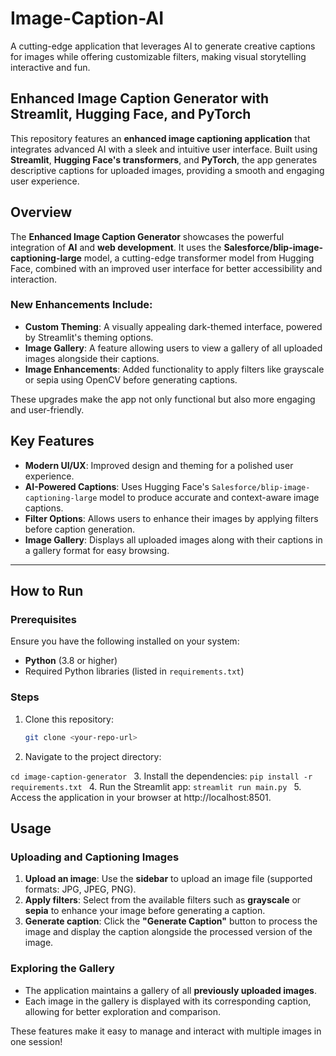 # Image-Caption-AI
A cutting-edge application that leverages AI to generate creative captions for images while offering customizable filters, making visual storytelling interactive and fun.
## Enhanced Image Caption Generator with Streamlit, Hugging Face, and PyTorch

This repository features an **enhanced image captioning application** that integrates advanced AI with a sleek and intuitive user interface. Built using **Streamlit**, **Hugging Face's transformers**, and **PyTorch**, the app generates descriptive captions for uploaded images, providing a smooth and engaging user experience.

## Overview

The **Enhanced Image Caption Generator** showcases the powerful integration of **AI** and **web development**. It uses the **Salesforce/blip-image-captioning-large** model, a cutting-edge transformer model from Hugging Face, combined with an improved user interface for better accessibility and interaction.

### New Enhancements Include:

- **Custom Theming**: A visually appealing dark-themed interface, powered by Streamlit's theming options.
- **Image Gallery**: A feature allowing users to view a gallery of all uploaded images alongside their captions.
- **Image Enhancements**: Added functionality to apply filters like grayscale or sepia using OpenCV before generating captions.

These upgrades make the app not only functional but also more engaging and user-friendly.

## Key Features

- **Modern UI/UX**: Improved design and theming for a polished user experience.
- **AI-Powered Captions**: Uses Hugging Face's `Salesforce/blip-image-captioning-large` model to produce accurate and context-aware image captions.
- **Filter Options**: Allows users to enhance their images by applying filters before caption generation.
- **Image Gallery**: Displays all uploaded images along with their captions in a gallery format for easy browsing.

---

## How to Run

### Prerequisites

Ensure you have the following installed on your system:

- **Python** (3.8 or higher)
- Required Python libraries (listed in `requirements.txt`)

### Steps

1. Clone this repository:
   ```bash
   git clone <your-repo-url>
   ```
2. Navigate to the project directory:

```cd image-caption-generator ```
3. Install the dependencies:
```pip install -r requirements.txt ```
4. Run the Streamlit app:
```streamlit run main.py ```
5. Access the application in your browser at http://localhost:8501.

## Usage

### Uploading and Captioning Images
1. **Upload an image**: Use the **sidebar** to upload an image file (supported formats: JPG, JPEG, PNG).
2. **Apply filters**: Select from the available filters such as **grayscale** or **sepia** to enhance your image before generating a caption.
3. **Generate caption**: Click the **"Generate Caption"** button to process the image and display the caption alongside the processed version of the image.

### Exploring the Gallery
- The application maintains a gallery of all **previously uploaded images**.
- Each image in the gallery is displayed with its corresponding caption, allowing for better exploration and comparison.

These features make it easy to manage and interact with multiple images in one session!
````

